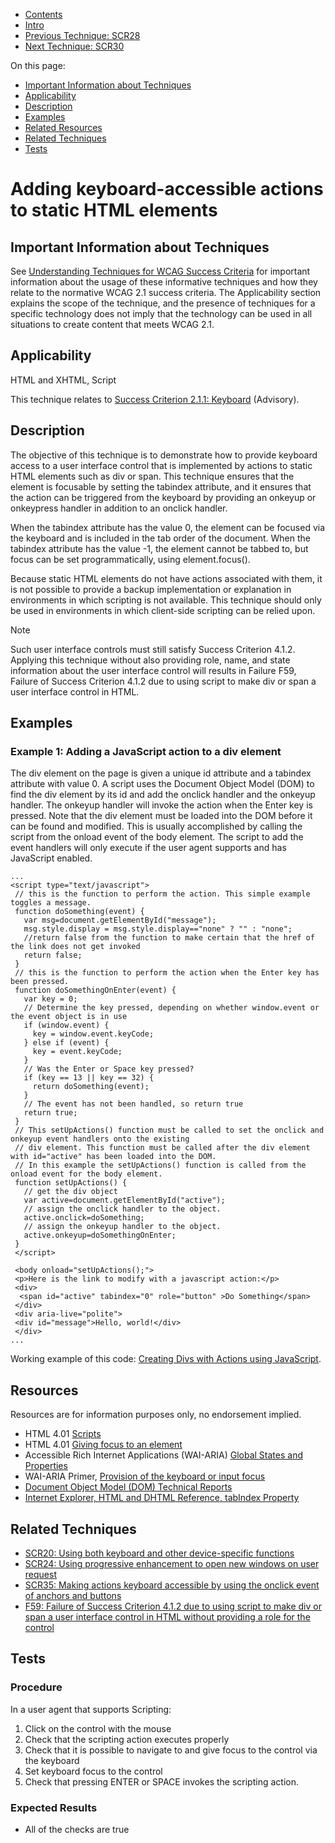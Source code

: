 -   [Contents](https://www.w3.org/WAI/WCAG21/Techniques/#techniques "Table of Contents")
-   [Intro](https://www.w3.org/WAI/WCAG21/Techniques/#introduction "Introduction to Techniques")
-   [Previous Technique: SCR28](SCR28)
-   [Next Technique: SCR30](SCR30)

On this page:

-   [Important Information about Techniques](#important-information)
-   [Applicability](#applicability)
-   [Description](#description)
-   [Examples](#examples)
-   [Related Resources](#resources)
-   [Related Techniques](#related)
-   [Tests](#tests)

Adding keyboard-accessible actions to static HTML elements
==========================================================

Important Information about Techniques
--------------------------------------

See [Understanding Techniques for WCAG Success Criteria](https://www.w3.org/WAI/WCAG21/Understanding/understanding-techniques) for important information about the usage of these informative techniques and how they relate to the normative WCAG 2.1 success criteria. The Applicability section explains the scope of the technique, and the presence of techniques for a specific technology does not imply that the technology can be used in all situations to create content that meets WCAG 2.1.

Applicability
-------------

HTML and XHTML, Script

This technique relates to [Success Criterion 2.1.1: Keyboard](https://www.w3.org/WAI/WCAG21/Understanding/keyboard) (Advisory).

Description
-----------

The objective of this technique is to demonstrate how to provide keyboard access to a user interface control that is implemented by actions to static HTML elements such as div or span. This technique ensures that the element is focusable by setting the tabindex attribute, and it ensures that the action can be triggered from the keyboard by providing an onkeyup or onkeypress handler in addition to an onclick handler.

When the tabindex attribute has the value 0, the element can be focused via the keyboard and is included in the tab order of the document. When the tabindex attribute has the value -1, the element cannot be tabbed to, but focus can be set programmatically, using element.focus().

Because static HTML elements do not have actions associated with them, it is not possible to provide a backup implementation or explanation in environments in which scripting is not available. This technique should only be used in environments in which client-side scripting can be relied upon.

Note

Such user interface controls must still satisfy Success Criterion 4.1.2. Applying this technique without also providing role, name, and state information about the user interface control will results in Failure F59, Failure of Success Criterion 4.1.2 due to using script to make div or span a user interface control in HTML.

Examples
--------

### Example 1: Adding a JavaScript action to a div element

The div element on the page is given a unique id attribute and a tabindex attribute with value 0. A script uses the Document Object Model (DOM) to find the div element by its id and add the onclick handler and the onkeyup handler. The onkeyup handler will invoke the action when the Enter key is pressed. Note that the div element must be loaded into the DOM before it can be found and modified. This is usually accomplished by calling the script from the onload event of the body element. The script to add the event handlers will only execute if the user agent supports and has JavaScript enabled.

    ...
    <script type="text/javascript">
     // this is the function to perform the action. This simple example toggles a message.
     function doSomething(event) {
       var msg=document.getElementById("message");
       msg.style.display = msg.style.display=="none" ? "" : "none";
       //return false from the function to make certain that the href of the link does not get invoked
       return false;
     }
     // this is the function to perform the action when the Enter key has been pressed.  
     function doSomethingOnEnter(event) {
       var key = 0;
       // Determine the key pressed, depending on whether window.event or the event object is in use
       if (window.event) {
         key = window.event.keyCode;
       } else if (event) {
         key = event.keyCode;
       }
       // Was the Enter or Space key pressed?
       if (key == 13 || key == 32) {
         return doSomething(event);
       } 
       // The event has not been handled, so return true
       return true;
     }
     // This setUpActions() function must be called to set the onclick and onkeyup event handlers onto the existing 
     // div element. This function must be called after the div element with id="active" has been loaded into the DOM.
     // In this example the setUpActions() function is called from the onload event for the body element.
     function setUpActions() {
       // get the div object
       var active=document.getElementById("active");
       // assign the onclick handler to the object.
       active.onclick=doSomething;
       // assign the onkeyup handler to the object.
       active.onkeyup=doSomethingOnEnter;
     }
     </script>

     <body onload="setUpActions();">
     <p>Here is the link to modify with a javascript action:</p>
     <div>
      <span id="active" tabindex="0" role="button" >Do Something</span>
     </div>
     <div aria-live="polite">
     <div id="message">Hello, world!</div>
     </div>
    ...

Working example of this code: [Creating Divs with Actions using JavaScript](../../working-examples/script-action-on-div/).

Resources
---------

Resources are for information purposes only, no endorsement implied.

-   HTML 4.01 [Scripts](https://www.w3.org/TR/REC-html40/interact/scripts.html)
-   HTML 4.01 [Giving focus to an element](https://www.w3.org/TR/REC-html40/interact/forms.html#h-17.11)
-   Accessible Rich Internet Applications (WAI-ARIA) [Global States and Properties](https://www.w3.org/TR/wai-aria/#global_states)
-   WAI-ARIA Primer, [Provision of the keyboard or input focus](https://www.w3.org/TR/wai-aria-primer/#focus)
-   [Document Object Model (DOM) Technical Reports](https://www.w3.org/DOM/DOMTR)
-   [Internet Explorer, HTML and DHTML Reference, tabIndex Property](https://msdn.microsoft.com/en-us/library/ms534654(VS.85).aspx)

Related Techniques
------------------

-   [SCR20: Using both keyboard and other device-specific functions](https://www.w3.org/WAI/WCAG21/Techniques/client-side-script/SCR20)
-   [SCR24: Using progressive enhancement to open new windows on user request](https://www.w3.org/WAI/WCAG21/Techniques/client-side-script/SCR24)
-   [SCR35: Making actions keyboard accessible by using the onclick event of anchors and buttons](https://www.w3.org/WAI/WCAG21/Techniques/client-side-script/SCR35)
-   [F59: Failure of Success Criterion 4.1.2 due to using script to make div or span a user interface control in HTML without providing a role for the control](https://www.w3.org/WAI/WCAG21/Techniques/failures/F59)

Tests
-----

### Procedure

In a user agent that supports Scripting:

1.  Click on the control with the mouse
2.  Check that the scripting action executes properly
3.  Check that it is possible to navigate to and give focus to the control via the keyboard
4.  Set keyboard focus to the control
5.  Check that pressing ENTER or SPACE invokes the scripting action.

### Expected Results

-   All of the checks are true
